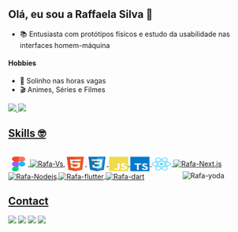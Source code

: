## Olá, eu sou a Raffaela Silva 👋

- 📚 Entusiasta com protótipos físicos e estudo da usabilidade nas interfaces homem-máquina
#### Hobbies 
- 🎸 Solinho nas horas vagas 
- 🎬 Animes, Séries e Filmes

 <div>
  <a href="https://github.com/raffashe">
  <img height="140em" src="https://github-readme-stats.vercel.app/api?username=raffashe&show_icons=true&theme=nightowl&include_all_commits=true&count_private=true"/>
  <img height="140em" src="https://github-readme-stats.vercel.app/api/top-langs/?username=raffashe&layout=compact&langs_count=7&theme=nightowl"/>
</div>

 ##
 ## Skills 🤓
 
<div style="display: inline_block"><br>
   <img align="center" alt="Rafa-Figma" height="30" width="40" src="https://raw.githubusercontent.com/devicons/devicon/master/icons/figma/figma-original.svg">
   <img align="center" alt="Rafa-Vs" height="30" width="40" src="https://cdn.jsdelivr.net/gh/devicons/devicon/icons/vscode/vscode-original.svg">
   <img align="center" alt="Rafa-HTML" height="30" width="40" src="https://raw.githubusercontent.com/devicons/devicon/master/icons/html5/html5-original.svg">
   <img align="center" alt="Rafa-CSS" height="30" width="40" src="https://raw.githubusercontent.com/devicons/devicon/master/icons/css3/css3-original.svg">
   <img align="center" alt="Rafa-Js" height="30" width="40" src="https://raw.githubusercontent.com/devicons/devicon/master/icons/javascript/javascript-plain.svg">
   <img align="center" alt="Rafa-Ts" height="30" width="40" src="https://raw.githubusercontent.com/devicons/devicon/master/icons/typescript/typescript-plain.svg">
   <img align="center" alt="Rafa-React" height="30" width="40" src="https://raw.githubusercontent.com/devicons/devicon/master/icons/react/react-original.svg">
   <img align="center" alt="Rafa-Next.js" height="30" width="40" src="https://cdn.jsdelivr.net/gh/devicons/devicon/icons/nextjs/nextjs-original.svg">
   <img align="center" alt="Rafa-Nodejs" height="30" width="40" src="https://cdn.jsdelivr.net/gh/devicons/devicon/icons/nodejs/nodejs-original.svg">
   <img align="center" alt="Rafa-flutter" height="30" width="40" src="https://cdn.jsdelivr.net/gh/devicons/devicon/icons/flutter/flutter-original.svg" />
   <img align="center" alt="Rafa-dart" height="30" width="40" src="https://cdn.jsdelivr.net/gh/devicons/devicon/icons/dart/dart-plain.svg" />
 
  
  
 
   <img align="right" alt="Rafa-yoda" height="150" width="150" src="https://media.giphy.com/media/ONxjbDP35kbiJdXV3p/giphy.gif?cid=790b7611912dd1948e588a6e9af77a09540358e96e6dd436&rid=giphy.gif&ct=g">
</div>
 
 ## Contact


  <div>
  <a href="https://instagram.com/cstgelb" target="_blank"><img src="https://img.shields.io/badge/-Instagram-%23E4405F?style=for-the-badge&logo=instagram&logoColor=white" target="_blank"></a>
  <a href="https://discord.gg/9gEqh5zs" target="_blank"><img src="https://img.shields.io/badge/Discord-7289DA?style=for-the-badge&logo=discord&logoColor=white" target="_blank"></a> 
  <a href = "mailto:raffacst@outlook.com"><img src="https://img.shields.io/badge/Microsoft_Outlook-0078D4?style=for-the-badge&logo=microsoft-outlook&logoColor=white"></a>
  <a href="https://open.spotify.com/user/4mkmfxtbgziyymw90kim49022?si=1aWNoe-3QSyo7obwbzu46w&dl_branch=1" target="_blank"><img src="https://img.shields.io/badge/Spotify-1ED760?&style=for-the-badge&logo=spotify&logoColor=white" target="_blank"></a>
   
  </div>
 
